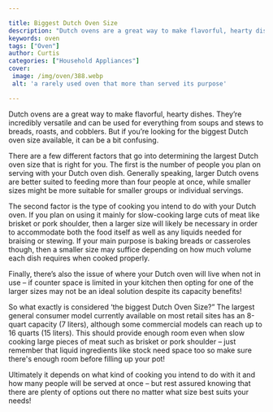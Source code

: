 ```yaml
---

title: Biggest Dutch Oven Size
description: "Dutch ovens are a great way to make flavorful, hearty dishes. They’re incredibly versatile and can be used for everything from sou...lets find out"
keywords: oven
tags: ["Oven"]
author: Curtis
categories: ["Household Appliances"]
cover: 
 image: /img/oven/388.webp
 alt: 'a rarely used oven that more than served its purpose'

---
```


Dutch ovens are a great way to make flavorful, hearty dishes. They’re incredibly versatile and can be used for everything from soups and stews to breads, roasts, and cobblers. But if you’re looking for the biggest Dutch oven size available, it can be a bit confusing.

There are a few different factors that go into determining the largest Dutch oven size that is right for you. The first is the number of people you plan on serving with your Dutch oven dish. Generally speaking, larger Dutch ovens are better suited to feeding more than four people at once, while smaller sizes might be more suitable for smaller groups or individual servings.

The second factor is the type of cooking you intend to do with your Dutch oven. If you plan on using it mainly for slow-cooking large cuts of meat like brisket or pork shoulder, then a larger size will likely be necessary in order to accommodate both the food itself as well as any liquids needed for braising or stewing. If your main purpose is baking breads or casseroles though, then a smaller size may suffice depending on how much volume each dish requires when cooked properly. 

Finally, there’s also the issue of where your Dutch oven will live when not in use – if counter space is limited in your kitchen then opting for one of the larger sizes may not be an ideal solution despite its capacity benefits! 

So what exactly is considered ‘the biggest Dutch Oven Size?” The largest general consumer model currently available on most retail sites has an 8-quart capacity (7 liters), although some commercial models can reach up to 16 quarts (15 liters). This should provide enough room even when slow cooking large pieces of meat such as brisket or pork shoulder – just remember that liquid ingredients like stock need space too so make sure there's enough room before filling up your pot! 

 Ultimately it depends on what kind of cooking you intend to do with it and how many people will be served at once – but rest assured knowing that there are plenty of options out there no matter what size best suits your needs!

